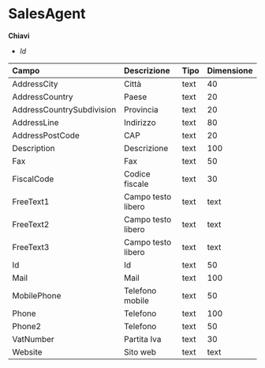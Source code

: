 # SalesAgent

  
 **Chiavi**

* _Id_

| Campo | Descrizione | Tipo | Dimensione |
| :--- | :--- | :--- | :--- |
| AddressCity | Città | text | 40 |
| AddressCountry | Paese | text | 20 |
| AddressCountrySubdivision | Provincia | text | 20 |
| AddressLine | Indirizzo | text | 80 |
| AddressPostCode | CAP | text | 20 |
| Description | Descrizione | text | 100 |
| Fax | Fax | text | 50 |
| FiscalCode | Codice fiscale | text | 30 |
| FreeText1 | Campo testo libero | text | text |
| FreeText2 | Campo testo libero | text | text |
| FreeText3 | Campo testo libero | text | text |
| Id | Id | text | 50 |
| Mail | Mail | text | 100 |
| MobilePhone | Telefono mobile | text | 50 |
| Phone | Telefono | text | 100 |
| Phone2 | Telefono | text | 50 |
| VatNumber | Partita Iva | text | 30 |
| Website | Sito web | text | text |

